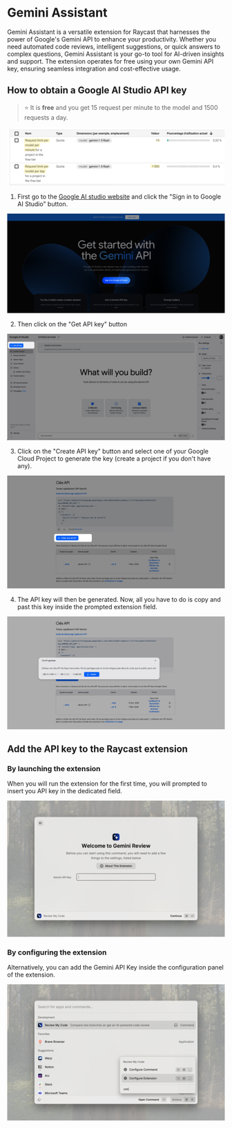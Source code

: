 # Gemini Assistant

Gemini Assistant is a versatile extension for Raycast that harnesses the power of Google's Gemini API to enhance your productivity. Whether you need automated code reviews, intelligent suggestions, or quick answers to complex questions, Gemini Assistant is your go-to tool for AI-driven insights and support. The extension operates for free using your own Gemini API key, ensuring seamless integration and cost-effective usage.

## How to obtain a Google AI Studio API key

> ⭐ It is **free** and you get 15 request per minute to the model and 1500 requests a day.

![requests-per-day.png](media/requests-per-day.png)

1. First go to the [Google AI studio website](https://ai.google.dev/aistudio?hl=fr) and click the "Sign in to Google AI Studio" button.

![connect-to-google-ai-studio.png](media/connect-to-google-ai-studio.png)

2. Then click on the "Get API key" button

![get-api-key.png](media/get-api-key.png)

3. Click on the "Create API key" button and select one of your Google Cloud Project to generate the key (create a project if you don't have any).

![create-api-key.png](media/create-api-key.png)

4. The API key will then be generated. Now, all you have to do is copy and past this key inside the prompted extension field.

![copy-and-past-generated-key.png](media/copy-and-past-generated-key.png)

## Add the API key to the Raycast extension

### By launching the extension

When you will run the extension for the first time, you will prompted to
insert you API key in the dedicated field.

![configure-api-key-1.png](media/configure-api-key-1.png)

### By configuring the extension

Alternatively, you can add the Gemini API Key inside the configuration panel of the extension.

![configure-api-key-2.png](media/configure-api-key-2.png)